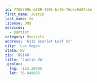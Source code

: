```yaml
---
id: 7765299b-d189-4691-bc95-76c6e9d87a6e
first_name: Justin
last_name: Vo
license: DMD
services:
  - Dentist
category: Dentists
address: '6115 Scarlet Leaf St'
city: 'Las Vegas'
state: NV
zip: '89148'
title: 'Justin Vo'
_geoloc:
  lng: -115.28485
  lat: 36.049095
---
```


